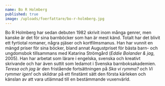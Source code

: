 ```yaml
---
name: Bo R Holmberg
published: true
image: /uploads/foerfattare/bo-r-holmberg.jpg
---
```

Bo R Holmberg har sedan debuten 1982 skrivit inom många genrer, men kanske är det för sina barnböcker som han är mest känd. Totalt har det blivit ett fyrtiotal romaner, några pjäser och kortfilmsmanus. Han har vunnit en mängd priser för sina böcker, bland annat Augustpriset för bästa barn- och ungdomsbok tillsammans med Katarina Strömgård (_Eddie Bolander & jag_, 2005). Han har arbetat som lärare i engelska, svenska och kreativt skrivande och har även suttit som ledamot i Svenska barnboksakademien. _Teresa och jag_ är den fristående fortsättningen på _Ska vi rymma?_ och _Vi rymmer igen!_ och skildrar på ett finstämt sätt den första kärleken och känslan av att vara utlämnad till en bestämmande vuxenvärld.

